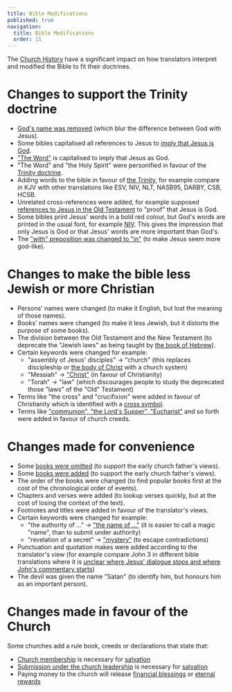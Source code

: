 ```yaml
---
title: Bible Modifications
published: true
navigation:
  title: Bible Modifications
  order: 11
---
```


The [Church History](/church/history) have a significant impact on how translators interpret and modified the Bible to fit their doctrines.

# Changes to support the Trinity doctrine
* [God's name was removed](/god/father/name) (which blur the difference between God with Jesus).
* Some bibles capitalised all references to Jesus to [imply that Jesus is God](/god/son/essence/as-god).
* ["The Word"](/bible/concepts/word) is capitalised to imply that Jesus as God.
* "The Word" and "the Holy Spirit" were personified in favour of the [Trinity doctrine](/bible/doctrines/trinitarian).
* Adding words to the bible in favour of [the Trinity](/bible/doctrines/trinitarian), for example compare <BibleVerse reference="1 John 5:7-8" translation="ESV" /> in KJV with other translations like ESV, NIV, NLT, NASB95, DARBY, CSB, HCSB.
* Unrelated cross-references were added, for example supposed [references to Jesus in the Old Testament](/bible/books/psalms) to "proof" that Jesus is God.
* Some bibles print Jesus' words in a bold red colour, but God's words are printed in the usual font, for example [<BibleVerse reference="Luke 3:22" translation="ESV" /> NIV](https://www.biblica.com/bible/niv/luke/3/). This gives the impression that only Jesus is God or that Jesus' words are more important than God's.
* The ["with" preposition was changed to "in"](/bible/translations/differences/en) (to make Jesus seem more god-like).

# Changes to make the bible less Jewish or more Christian
* Persons' names were changed (to make it English, but lost the meaning of those names).
* Books' names were changed (to make it less Jewish, but it distorts the purpose of some books).
* The division between the Old Testament and the New Testament (to deprecate the "Jewish laws" as being taught by [the book of Hebrew](/bible/books/hebrews)).
* Certain keywords were changed for example:
  * "assembly of Jesus' disciples" → "church" (this replaces discipleship or [the body of Christ](/body) with a church system)
  * "Messiah" → ["Christ"](/bible/concepts/christ) (in favour of Christianity)
  * "Torah" → "law" (which discourages people to study the deprecated those "laws" of the "Old" Testament)
* Terms like "the cross" and "crucifixion" were added in favour of Christianity which is identified with a [cross symbol](/bible/symbolism/cross).
* Terms like ["communion", "the Lord's Supper", "Eucharist"](/life/communion/terminology) and so forth were added in favour of church creeds.

# Changes made for convenience
* Some [books were omitted](/bible/books/apocrypha) (to support the early church father's views).
* Some [books were added](/bible/books) (to support the early church father's views).
* The order of the books were changed (to find popular books first at the cost of the chronological order of events).
* Chapters and verses were added (to lookup verses quickly, but at the cost of losing the context of the text).
* Footnotes and titles were added in favour of the translator's views.
* Certain keywords were changed for example:
  * "the authority of ..." → ["the name of ..."](/bible/concepts/name) (it is easier to call a magic "name", than to submit under authority)
  * "revelation of a secret" → ["mystery"](/bible/concepts/mystery) (to escape contradictions)
* Punctuation and quotation makes were added according to the translator's view (for example compare John 3 in different bible translations where it is [unclear where Jesus' dialogue stops and where John's commentary starts](/god/son/essence/as-god/incarnation/heaven))
* The devil was given the name "Satan" (to identify him, but honours him as an important person).

# Changes made in favour of the Church
Some churches add a rule book, creeds or declarations that state that:
* [Church membership](/church/history/7-sacraments) is necessary for [salvation](/eternal/saved)
* [Submission under the church leadership](/church/history/papal-authority) is necessary for [salvation](/eternal/saved)
* Paying money to the church will release [financial blessings](/life/wealth/tithing) or [eternal rewards](/church/history/7-sacraments)
